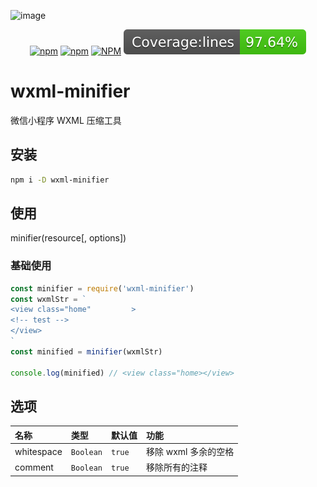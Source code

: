 ![image](https://user-images.githubusercontent.com/7017290/147433768-424237a5-b136-4cc1-9ea0-e11722fc732b.png)

<p align="center">
    <a href="https://www.npmjs.com/package/wxml-minifier"><img alt="npm" src="https://img.shields.io/npm/v/wxml-minifier"></a>
    <a href="https://www.npmjs.com/package/wxml-minifier"><img alt="npm" src="https://img.shields.io/npm/dm/wxml-minifier"></a>
    <a href="https://www.npmjs.com/package/wxml-minifier"><img alt="NPM" src="https://img.shields.io/npm/l/wxml-minifier"></a>
    <a><img alt="coverage" src="./coverage/badge-lines.svg"></a>
</p>

# wxml-minifier

微信小程序 WXML 压缩工具

## 安装

```bash
npm i -D wxml-minifier
```

## 使用

minifier(resource[, options])

### 基础使用

```js
const minifier = require('wxml-minifier')
const wxmlStr = `
<view class="home"         >
<!-- test -->
</view>
`
const minified = minifier(wxmlStr)

console.log(minified) // <view class="home></view>
```

## 选项

 名称 | 类型 | 默认值 | 功能
 :-- | :-- | :-- | :--
whitespace | `Boolean` | `true` | 移除 wxml 多余的空格
comment | `Boolean` | `true` | 移除所有的注释

